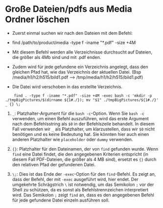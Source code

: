 # Große Dateien/pdfs aus Media Ordner löschen

- Zuerst einmal suchen wir nach den Dateien mit dem Befehl:
- find /path/to/product/media -type f -iname "*.pdf" -size +4M


- Mit diesem Befehl werden alle Verzeichnisse durchsucht auf Dateien, die größer als 4Mb sind und mit .pdf enden.
- Zudem wird für jede gefundene ein Verzeichnis angelegt, dass den gleichen Pfad hat, wie das Verzeichnis der aktuellen Datei. (Bsp /media/h1/h2/h515/bild1.pdf —> /tmp/media/h1/h2/h515/bild1.pdf)
- Die Datei wird verschoben in das erstellte Verzeichnis.

```
	find . -type f -iname "*.pdf" -size +4M -exec bash -c 'mkdir -p ./tmpBigPictures/$(dirname ${1#./}); mv "$1" ./tmpBigPictures/${1#./}' _ {} \;
```


1. `_`: Platzhalter-Argument für die `bash -c`-Option. Wenn Sie `bash -c` verwenden, um einen Befehl auszuführen, wird das erste Argument nach dem Befehlsstring als `$0` in der Befehlszeile behandelt. In diesem Fall verwenden wir `_` als Platzhalter, um klarzustellen, dass wir `$0` nicht benötigen und es keine Bedeutung hat. Sie könnten hier auch einen anderen Platzhalter wie `placeholder` oder `dummy` verwenden.

2. `{}`: Platzhalter für den Dateinamen, der von `find` gefunden wurde. Wenn `find` eine Datei findet, die den angegebenen Kriterien entspricht (in diesem Fall PDF-Dateien, die größer als 4 MB sind), ersetzt es `{}` durch den relativen Pfad der gefundenen Datei.

3. `\;`: Dies ist das Ende der `-exec`-Option für den `find`-Befehl. Es zeigt an, dass der Befehl, der mit `-exec` ausgeführt wird, hier endet. Der umgekehrte Schrägstrich `\` ist notwendig, um das Semikolon `;` vor der Shell zu schützen, da es sonst als Befehlstrennzeichen interpretiert wird. Das Semikolon `;` zeigt `find` an, dass es den angegebenen Befehl für jede gefundene Datei einzeln ausführen soll.
